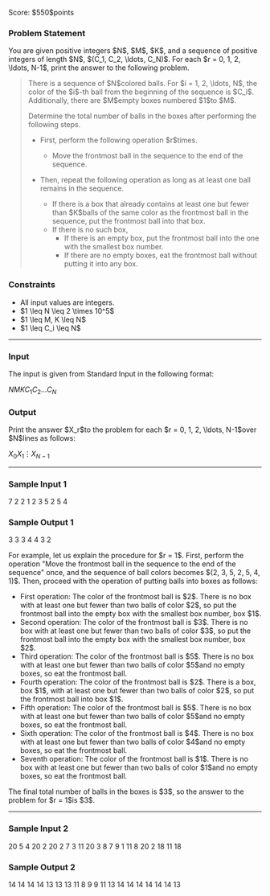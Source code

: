 
<div>

<span>

<span>

<p>
Score: $550$points
</p>

<div>

<section>

### **Problem Statement**

<p>
You are given positive integers $N$, $M$, $K$, and a sequence of positive integers of length $N$, $(C_1, C_2, \ldots, C_N)$. For each $r = 0, 1, 2, \ldots, N-1$, print the answer to the following problem.
</p>

<blockquote>

<p>
There is a sequence of $N$colored balls. For $i = 1, 2, \ldots, N$, the color of the $i$-th ball from the beginning of the sequence is $C_i$.
Additionally, there are $M$empty boxes numbered $1$to $M$.
</p>

<p>
Determine the total number of balls in the boxes after performing the following steps.
</p>

<ul>

<li>

<p>
First, perform the following operation $r$times.
</p>

<ul>

<li>
Move the frontmost ball in the sequence to the end of the sequence.
</li>

</ul>

</li>

<li>

<p>
Then, repeat the following operation as long as at least one ball remains in the sequence.
</p>

<ul>

<li>
If there is a box that already contains at least one but fewer than $K$balls of the same color as the frontmost ball in the sequence, put the frontmost ball into that box.
</li>

<li>
If there is no such box,
<ul>

<li>
If there is an empty box, put the frontmost ball into the one with the smallest box number.
</li>

<li>
If there are no empty boxes, eat the frontmost ball without putting it into any box.
</li>

</ul>

</li>

</ul>

</li>

</ul>

</blockquote>

</section>

</div>

<div>

<section>

### **Constraints**

<ul>

<li>
All input values are integers.
</li>

<li>
$1 \leq N \leq 2 \times 10^5$
</li>

<li>
$1 \leq M, K \leq N$
</li>

<li>
$1 \leq C_i \leq N$
</li>

</ul>

</section>

</div>

---

<div>

<div>

<section>

### **Input**

<p>
The input is given from Standard Input in the following format:
</p>

<div>

$N$$M$$K$$C_1$$C_2$$\ldots$$C_N$
</div>

</section>

</div>

<div>

<section>

### **Output**

<p>
Print the answer $X_r$to the problem for each $r = 0, 1, 2, \ldots, N-1$over $N$lines as follows:
</p>

<div>

$X_0$$X_1$$\vdots$$X_{N-1}$
</div>

</section>

</div>

</div>

---

<div>

<section>

### **Sample Input 1**

<div>

7 2 2
1 2 3 5 2 5 4

</div>

</section>

</div>

<div>

<section>

### **Sample Output 1**

<div>

3
3
3
4
4
3
2

</div>

<p>
For example, let us explain the procedure for $r = 1$.
First, perform the operation "Move the frontmost ball in the sequence to the end of the sequence" once, and the sequence of ball colors becomes $(2, 3, 5, 2, 5, 4, 1)$.
Then, proceed with the operation of putting balls into boxes as follows:
</p>

<ul>

<li>
First operation: The color of the frontmost ball is $2$. There is no box with at least one but fewer than two balls of color $2$, so put the frontmost ball into the empty box with the smallest box number, box $1$.
</li>

<li>
Second operation: The color of the frontmost ball is $3$. There is no box with at least one but fewer than two balls of color $3$, so put the frontmost ball into the empty box with the smallest box number, box $2$.
</li>

<li>
Third operation: The color of the frontmost ball is $5$. There is no box with at least one but fewer than two balls of color $5$and no empty boxes, so eat the frontmost ball.
</li>

<li>
Fourth operation: The color of the frontmost ball is $2$. There is a box, box $1$, with at least one but fewer than two balls of color $2$, so put the frontmost ball into box $1$.
</li>

<li>
Fifth operation: The color of the frontmost ball is $5$. There is no box with at least one but fewer than two balls of color $5$and no empty boxes, so eat the frontmost ball.
</li>

<li>
Sixth operation: The color of the frontmost ball is $4$. There is no box with at least one but fewer than two balls of color $4$and no empty boxes, so eat the frontmost ball.
</li>

<li>
Seventh operation: The color of the frontmost ball is $1$. There is no box with at least one but fewer than two balls of color $1$and no empty boxes, so eat the frontmost ball.
</li>

</ul>

<p>
The final total number of balls in the boxes is $3$, so the answer to the problem for $r = 1$is $3$.
</p>

</section>

</div>

---

<div>

<section>

### **Sample Input 2**

<div>

20 5 4
20 2 20 2 7 3 11 20 3 8 7 9 1 11 8 20 2 18 11 18

</div>

</section>

</div>

<div>

<section>

### **Sample Output 2**

<div>

14
14
14
14
13
13
13
11
8
9
9
11
13
14
14
14
14
14
14
13

</div>

</section>

</div>

</span>

</span>

</div>
